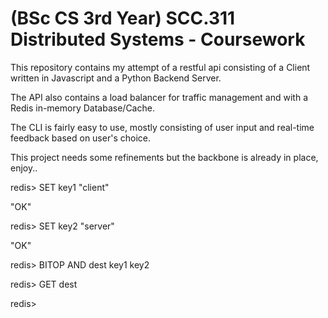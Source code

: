 # (BSc CS 3rd Year) SCC.311 Distributed Systems - Coursework

This repository contains my attempt of a restful api consisting of a Client written in Javascript and a Python Backend Server. 

The API also contains a load balancer for traffic management and with a Redis in-memory Database/Cache.

The CLI is fairly easy to use, mostly consisting of user input and real-time feedback based on user's choice.

This project needs some refinements but the backbone is already in place, enjoy..

redis>  SET key1 "client"

"OK"

redis>  SET key2 "server"

"OK"

redis>  BITOP AND dest key1 key2

redis>  GET dest

redis>
